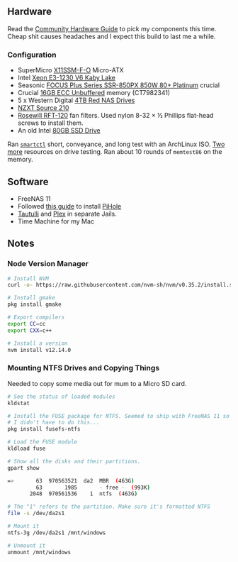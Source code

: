 Hardware
--------

Read the [Community Hardware Guide](https://forums.freenas.org/index.php?resources/hardware-recommendations-guide.12/) to pick my components this time. Cheap shit causes headaches and I expect this build to last me a while.

### Configuration

* SuperMicro [X11SSM-F-O](https://www.supermicro.com/products/motherboard/Xeon/C236_C232/X11SSM-F.cfm) Micro-ATX
* Intel [Xeon E3-1230 V6 Kaby Lake](https://www.newegg.com/Product/Product.aspx?Item=N82E16819117788)
* Seasonic [FOCUS Plus Series SSR-850PX 850W 80+ Platinum](https://www.newegg.com/Product/Product.aspx?Item=N82E16817151190)
crucial
* Crucial [16GB ECC Unbuffered](http://www.crucial.com/usa/en/x11ssm-f/CT7982341) memory (CT7982341)
* 5 x Western Digital [4TB Red NAS Drives](https://www.wdc.com/products/internal-storage/wd-red.html)
* [NZXT Source 210](http://www.amazon.com/gp/product/B005869A7K)
* [Rosewill RFT-120](http://www.newegg.com/Product/Product.aspx?Item=N82E16811988015) fan filters. Used nylon 8-32 × ½ Phillips flat-head screws to install them.
* An old Intel [80GB SSD Drive](https://www.amazon.com/Intel-SSDSA2CW080G3-Internal-Solid-State/dp/B00666SGRG)

Ran [`smartctl`](https://forums.freenas.org/index.php?threads/hard-drive-burn-in-testing-discussion-thread.21451/) short, conveyance, and long test with an ArchLinux ISO. [Two](https://www.orderfactory.com/articles/New-HDD-Testing.html) [more](https://github.com/Spearfoot/disk-burnin-and-testing/blob/master/disk-burnin.sh) resources on drive testing. Ran about 10 rounds of `memtest86` on the memory.

Software
--------

* FreeNAS 11
* Followed [this guide](https://www.youtube.com/watch?v=z2q0FYqWaVo) to install [PiHole](https://pi-hole.net/)
* [Tautulli](https://github.com/Tautulli/Tautulli-Wiki/wiki/Installation) and [Plex](http://www.freenas.org/blog/plex-on-freenas/) in separate Jails.
* Time Machine for my Mac

Notes
-----

### Node Version Manager

```bash
# Install NVM
curl -o- https://raw.githubusercontent.com/nvm-sh/nvm/v0.35.2/install.sh | bash

# Install gmake
pkg install gmake

# Export compilers
export CC=cc
export CXX=c++

# Install a version
nvm install v12.14.0
```

### Mounting NTFS Drives and Copying Things

Needed to copy some media out for mum to a Micro SD card.

```bash
# See the status of loaded modules
kldstat

# Install the FUSE package for NTFS. Seemed to ship with FreeNAS 11 so
# I didn't have to do this...
pkg install fusefs-ntfs

# Load the FUSE module
kldload fuse

# Show all the disks and their partitions.
gpart show

=>       63  970563521  da2  MBR  (463G)
         63       1985       - free -  (993K)
       2048  970561536    1  ntfs  (463G)

# The "1" refers to the partition. Make sure it's formatted NTFS
file -s /dev/da2s1

# Mount it
ntfs-3g /dev/da2s1 /mnt/windows

# Unmount it
unmount /mnt/windows
```
